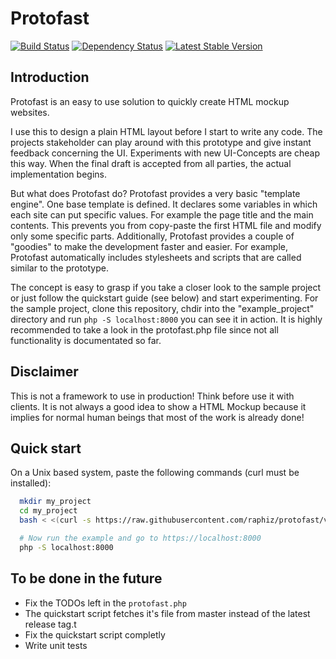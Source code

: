 # Protofast
[![Build Status](https://travis-ci.org/raphiz/protofast.svg?branch=master)](https://travis-ci.org/raphiz/protofast)
[![Dependency Status](https://www.versioneye.com/user/projects/5470c2c8810106a6cc00058d/badge.svg?style=flat)](https://www.versioneye.com/user/projects/5470c2c8810106a6cc00058d)
[![Latest Stable Version](https://poser.pugx.org/raphizim/protofast/version.svg)](https://packagist.org/packages/raphizim/protofast)

## Introduction
Protofast is an easy to use solution to quickly create HTML mockup websites.

I use this to design a plain HTML layout before I start to write any code. The projects stakeholder can play around with this prototype and give instant feedback concerning the UI. Experiments with new UI-Concepts are cheap this way. When the final draft is accepted from all parties, the actual implementation begins.

But what does Protofast do?
Protofast provides a very basic "template engine".
One base template is defined. It declares some variables in which each site can put specific values.
For example the page title and the main contents.
This prevents you from copy-paste the first HTML file and modify only some specific parts.
Additionally, Protofast provides a couple of "goodies" to make the development faster and easier.
For example, Protofast automatically includes stylesheets and scripts that are called
similar to the prototype.

The concept is easy to grasp if you take a closer look to the sample project or just follow the
quickstart guide (see below) and start experimenting. For the sample project, clone this repository, chdir into the
"example_project" directory and run `php -S localhost:8000` you can see it in action.
It is highly recommended to take a look in the protofast.php file since not all functionality is  documentated so far.

## Disclaimer
This is not a framework to use in production! Think before use it with clients.
It is not always a good idea to show a HTML Mockup because it implies for normal human
beings that most of the work is already done!

## Quick start
On a Unix based system, paste the following commands (curl must be installed):
```bash
  mkdir my_project
  cd my_project
  bash < <(curl -s https://raw.githubusercontent.com/raphiz/protofast/v1.1.0/quickstart.sh)

  # Now run the example and go to https://localhost:8000
  php -S localhost:8000
```

## To be done in the future
* Fix the TODOs left in the `protofast.php`
* The quickstart script fetches it's file from master instead of the latest release tag.t
* Fix the quickstart script completly
* Write unit tests
